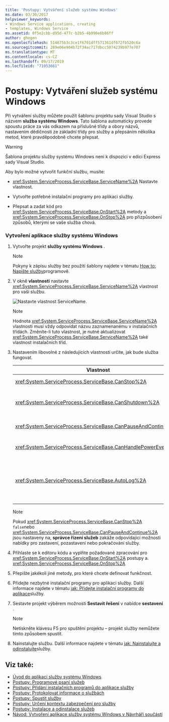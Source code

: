 ```yaml
---
title: 'Postupy: Vytváření služeb systému Windows'
ms.date: 03/30/2017
helpviewer_keywords:
- Windows Service applications, creating
- templates, Windows Service
ms.assetid: 0f5e2cbb-d95d-477c-b2b5-4b990e6b86ff
author: ghogen
ms.openlocfilehash: 514675b3c3ce1f6701dff571361df672fb520c6a
ms.sourcegitcommit: 289e06e904b72f34ac717dbcc5074239b977e707
ms.translationtype: MT
ms.contentlocale: cs-CZ
ms.lasthandoff: 09/17/2019
ms.locfileid: "71053661"
---
```

# <a name="how-to-create-windows-services"></a>Postupy: Vytváření služeb systému Windows
Při vytváření služby můžete použít šablonu projektu sady Visual Studio s názvem **služba systému Windows**. Tato šablona automaticky provede spoustu práce za vás odkazem na příslušné třídy a obory názvů, nastavením dědičnosti ze základní třídy pro služby a přepsáním několika metod, které pravděpodobně chcete přepsat.  
  
> [!WARNING]
> Šablona projektu služby systému Windows není k dispozici v edici Express sady Visual Studio.  
  
 Aby bylo možné vytvořit funkční službu, musíte:  
  
- <xref:System.ServiceProcess.ServiceBase.ServiceName%2A> Nastavte vlastnost.  
  
- Vytvořte potřebné instalační programy pro aplikaci služby.  
  
- Přepsat a zadat kód pro <xref:System.ServiceProcess.ServiceBase.OnStart%2A> metody a <xref:System.ServiceProcess.ServiceBase.OnStop%2A> pro přizpůsobení způsobů, kterými se vaše služba chová.  
  
### <a name="to-create-a-windows-service-application"></a>Vytvoření aplikace služby systému Windows  
  
1. Vytvořte projekt **služby systému Windows** .  
  
    > [!NOTE]
    > Pokyny k zápisu služby bez použití šablony najdete v tématu [How to: Napište služby](how-to-write-services-programmatically.md)programově.  
  
2. V okně **vlastnosti** nastavte <xref:System.ServiceProcess.ServiceBase.ServiceName%2A> vlastnost pro vaši službu.  
  
     ![Nastavte vlastnost ServiceName.](./media/windowsservice-servicename.PNG "WindowsService_ServiceName")  
  
    > [!NOTE]
    > Hodnota <xref:System.ServiceProcess.ServiceBase.ServiceName%2A> vlastnosti musí vždy odpovídat názvu zaznamenanému v instalačních třídách. Změníte-li tuto vlastnost, je nutné aktualizovat <xref:System.ServiceProcess.ServiceBase.ServiceName%2A> také vlastnost instalačních tříd.  
  
3. Nastavením libovolné z následujících vlastností určíte, jak bude služba fungovat.  
  
    |Vlastnost|Nastavení|  
    |--------------|-------------|  
    |<xref:System.ServiceProcess.ServiceBase.CanStop%2A>|`True`pro indikaci, že služba bude přijímat žádosti o zastavení provozu; `false` zabránit zastavení služby.|  
    |<xref:System.ServiceProcess.ServiceBase.CanShutdown%2A>|`True`pro indikaci, že služba chce dostávat oznámení, když počítač, ve kterém se nachází, je vypnutý, a umožňuje tak <xref:System.ServiceProcess.ServiceBase.OnShutdown%2A> volání procedury.|  
    |<xref:System.ServiceProcess.ServiceBase.CanPauseAndContinue%2A>|`True`pro indikaci, že služba bude přijímat požadavky na pozastavení nebo pokračování v běhu; `false` brání pozastavení a obnovení služby.|  
    |<xref:System.ServiceProcess.ServiceBase.CanHandlePowerEvent%2A>|`True`pro indikaci, že služba může zpracovávat oznámení o změnách stavu napájení počítače. `false` brání službě v upozorňování na tyto změny.|  
    |<xref:System.ServiceProcess.ServiceBase.AutoLog%2A>|`True`zápis informativních položek do protokolu událostí aplikace, když vaše služba provádí akci; `false` tuto funkci můžete zakázat. Další informace najdete v tématu [jak: Protokoluje informace o](how-to-log-information-about-services.md)službách. **Poznámka:**  Ve výchozím nastavení <xref:System.ServiceProcess.ServiceBase.AutoLog%2A> je nastavena na `true`.|  
  
    > [!NOTE]
    > Pokud <xref:System.ServiceProcess.ServiceBase.CanStop%2A> `false`nebo <xref:System.ServiceProcess.ServiceBase.CanPauseAndContinue%2A> jsou nastaveny na, **správce řízení služeb** zakáže odpovídající možnosti nabídky pro zastavení, pozastavení nebo pokračování služby.  
  
4. Přihlaste se k editoru kódu a vyplňte požadované zpracování pro <xref:System.ServiceProcess.ServiceBase.OnStart%2A> postupy a. <xref:System.ServiceProcess.ServiceBase.OnStop%2A>  
  
5. Přepište jakékoli jiné metody, pro které chcete definovat funkčnost.  
  
6. Přidejte nezbytné instalační programy pro aplikaci služby. Další informace najdete v tématu [jak: Přidejte instalační programy do aplikace](how-to-add-installers-to-your-service-application.md)služby.  
  
7. Sestavte projekt výběrem možnosti **Sestavit řešení** v nabídce **sestavení** .  
  
    > [!NOTE]
    > Netiskněte klávesu F5 pro spuštění projektu – projekt služby nemůžete tímto způsobem spustit.  
  
8. Nainstalujte službu. Další informace najdete v tématu [jak: Nainstalujte a odinstalujte](how-to-install-and-uninstall-services.md)služby.  
  
## <a name="see-also"></a>Viz také:

- [Úvod do aplikací služby systému Windows](introduction-to-windows-service-applications.md)
- [Postupy: Programové psaní služeb](how-to-write-services-programmatically.md)
- [Postupy: Přidání instalačních programů do aplikace služby](how-to-add-installers-to-your-service-application.md)
- [Postupy: Protokolovat informace o službách](how-to-log-information-about-services.md)
- [Postupy: Spustit služby](how-to-start-services.md)
- [Postupy: Určení kontextu zabezpečení pro služby](how-to-specify-the-security-context-for-services.md)
- [Postupy: Instalace a odinstalace služeb](how-to-install-and-uninstall-services.md)
- [Návod: Vytvoření aplikace služby systému Windows v Návrháři součástí](walkthrough-creating-a-windows-service-application-in-the-component-designer.md)

